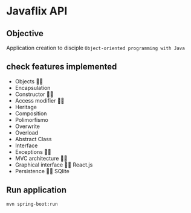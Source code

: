 # Javaflix API

## Objective

  Application creation to disciple `Object-oriented programming with Java`

## check features implemented

  * Objects             👌🏾     
  * Encapsulation 
  * Constructor         👌🏾
  * Access modifier     👌🏾
  * Heritage
  * Composition
  * Polimorfismo
  * Overwrite
  * Overload
  * Abstract Class
  * Interface
  * Exceptions           👌🏾
  * MVC architecture     👌🏾
  * Graphical interface  👌🏾 React.js
  * Persistence          👌🏾 SQlite

## Run application

  `mvn spring-boot:run`